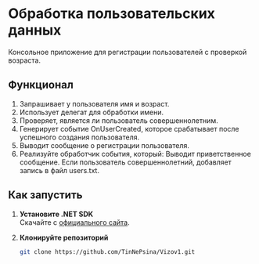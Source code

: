 # Обработка пользовательских данных

Консольное приложение для регистрации пользователей с проверкой возраста.

## Функционал
1. Запрашивает у пользователя имя и возраст.
2. Использует делегат для обработки имени.
3. Проверяет, является ли пользователь совершеннолетним.
4. Генерирует событие OnUserCreated, которое срабатывает после успешного создания пользователя.
5. Выводит сообщение о регистрации пользователя.
6. Реализуйте обработчик события, который:
Выводит приветственное сообщение.
Если пользователь совершеннолетний, добавляет запись в файл users.txt.


## Как запустить
1. **Установите .NET SDK**  
   Скачайте с [официального сайта](https://dotnet.microsoft.com/download).

2. **Клонируйте репозиторий**  
   ```bash
   git clone https://github.com/TinNePsina/Vizov1.git
